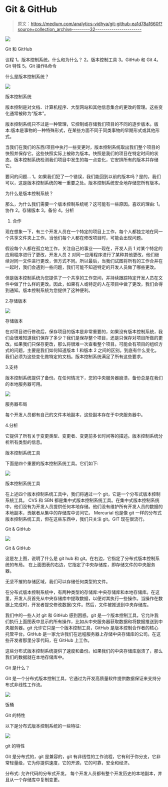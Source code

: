 # Git & GitHub

> 原文：<https://medium.com/analytics-vidhya/git-github-ea1d78a1660f?source=collection_archive---------32----------------------->

![](img/d80bd8e1184a8461351aa203fa116265.png)

Git 和 GitHub

议程
1。版本控制系统。什么和为什么？
2。版本控制工具
3。GitHub 和 Git
4。Git 特性
5。Git 操作&命令

什么是版本控制系统？

![](img/ae6c6f72489542c2fc344a47e6c1633f.png)

版本控制系统

版本控制是对文档、计算机程序、大型网站和其他信息集合的更改的管理。这些变化通常被称为“版本”。

版本控制系统只不过是一种管理，它控制或存储我们项目的不同的逐步版本。版本:版本是事物的一种特殊形式，在某些方面不同于同类事物的早期形式或其他形式。

当我们在我们的东西/项目中执行一些变更时，版本控制系统取出我们整个项目的快照并保存它。这些快照实际上被称为版本。快照是我们的项目在特定时间的状态。版本控制系统检测我们项目中发生的每一点变化，它安排所有的版本并存储它。

要问的问题…
1。如果我们犯了一个错误，我们能回到以前的版本吗？是的，我们可以，这是版本控制系统的唯一重要之处。版本控制系统安全地存储您所有版本。

为什么是版本控制系统？

那么，为什么我们需要一个版本控制系统呢？这可能有一些原因。喜欢的理由:
1。协作
2。存储版本
3。备份
4。分析

1.  合作

现在想象一下，有三个开发人员在一个特定的项目上工作，每个人都独立地在同一个共享文件夹上工作。当他们每个人都在修改项目时，可能会出现问题。

假设每个人都在孤立地工作，关注自己的事业——现在，开发人员 1 对某个特定的应用程序进行了更改，开发人员 2 对同一应用程序进行了某种其他更改，他们继续对同一文件进行更改，但方式不同。所以最后，当我们试图将所有的工作合并在一起时，我们会遇到一些问题，我们可能不知道特定的开发人员做了哪些更改。

但是版本控制系统为您提供了一个共享的工作空间，并持续跟踪特定开发人员在文件中做了什么样的更改。因此，如果有人或特定的人在项目中做了更改，我们会得到通知。版本控制系统为您提供了这种便利。

2.存储版本

![](img/6cfab20a54c449479d75371eb9003e55.png)

存储版本

在对项目进行修改后，保存项目的版本是非常重要的，如果没有版本控制系统，我们会很难知道我们保存了多少？我们是保存整个项目，还是只保存对项目所做的更改。如果我们只保存更改，那么将很难一次查看整个项目。可能会有项目的组织方式的问题，主要是我们如何知道版本 1 和版本 2 之间的区别。到底有什么变化。我们必须为这些变化做特定的文档。版本控制系统满足了所有这些要求。

3.支持

版本控制系统提供了备份。在任何情况下，您的中央服务器崩溃，备份总是在我们的本地服务器可用。

![](img/f1477f2fd4ab2aae647ba6578d6bb4d3.png)

服务器布局

每个开发人员都有自己的文件本地副本，这些副本存在于中央服务器中。

4.分析

它提供了所有关于变更类型、变更者、变更前多长时间等的描述。版本控制系统分析所有类型的信息。

版本控制系统工具

下面是四个重要的版本控制系统工具。它们如下:

![](img/7b84214f2d638133db0ceaa7614e7ded.png)

版本控制系统工具

在上述四个版本控制系统工具中，我们将通过一个 git，它是一个分布式版本控制系统工具。
CVS 和 SBN 都是集中式版本控制系统工具。在集中式版本控制系统中，他们没有为开发人员提供任何本地存储。他们没有维护所有开发人员的数据的本地副本，贡献者从集中的存储库中访问它。
Mercurial 也是像 git 一样的分布式版本控制系统工具，但在这些东西中，我们只关注 git。GIT 现在很流行。

Git & GitHub

![](img/5fac2f8531b05d2bd2aacad3cf0179fb.png)

Git & GitHub

这是左上图，说明了什么是 git hub 和 git。在右边，它指定了分布式版本控制系统的布局。
在上面图表的右边，它指定了中央存储库，即存储文件的中央服务器。

无坚不摧的存储区域，我们可以存储任何类型的文件。

在分布式版本控制系统中，有两种类型的存储库:中央存储库和本地存储库。在这里，开发人员首先从中央存储库中提取数据，以便对其执行一些操作。当操作在数据上完成时，开发者提交修改数据/文件。然后，文件被推送到中央存储库。

我们中的一些人对 git 和 GitHub 感到困惑。git 是一个版本控制工具，它允许我们执行上面图表中显示的所有操作，比如从中央服务器获取数据和将数据推送到中央服务器。git 允许它只是一个版本控制工具，GitHub 是版本控制合作者的核心托管平台。GitHub 是一家允许我们在远程服务器上存储中央存储库的公司。在这些开发者那里分享代码，在 GitHub 上工作。

这些分布式版本控制系统提供了速度和备份。如果我们的中央存储库崩溃了，那么我们的数据就在本地存储库中。

Git 是什么？

Git 是一个分布式版本控制工具，它通过为开发高质量软件提供数据保证来支持分布式非线性工作流。

![](img/da2d30b2673f699f69bcdb5c64a7d877.png)

饭桶

Git 的特性

以下是分布式版本控制系统的一些特征:

![](img/bf164ec0d6c9d60c1d0ce03ca898abd7.png)

git 的特性

Git 是分布式的，git 是兼容的，git 有非线性的工作流程，它有利于你分支，它非常轻量级，它为你提供速度，它的开源，它的可靠，安全和经济。

分布式:
允许代码的分布式开发。
每个开发人员都有整个开发历史的本地副本，并且从一个存储库中复制变更。